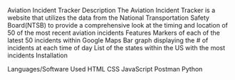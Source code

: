 Aviation Incident Tracker
Description
The Aviation Incident Tracker is a website that utilizes the data from the National Transportation Safety Board(NTSB) to provide
a comprehensive look at the timing and location of 50 of the most recent aviation incidents
Features
Markers of each of the latest 50 incidents within Google Maps
Bar graph displaying the # of incidents at each time of day
List of the states within the US with the most incidents
Installation

Languages/Software Used
HTML
CSS
JavaScript
Postman
Python

